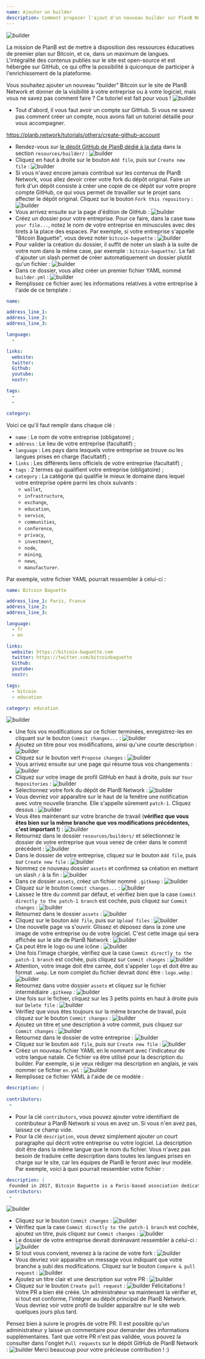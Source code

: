 ```yaml
---
name: Ajouter un builder
description: Comment proposer l'ajout d'un nouveau builder sur PlanB Network ?
---
```

![builder](assets/cover.webp)

La mission de PlanB est de mettre à disposition des ressources éducatives de premier plan sur Bitcoin, et ce, dans un maximum de langues. L'intégralité des contenus publiés sur le site est open-source et est hébergée sur GitHub, ce qui offre la possibilité à quiconque de participer à l'enrichissement de la plateforme.

Vous souhaitez ajouter un nouveau "builder" Bitcoin sur le site de PlanB Network et donner de la visibilité à votre entreprise ou à votre logiciel, mais vous ne savez pas comment faire ? Ce tutoriel est fait pour vous !
![builder](assets/01.webp)
- Tout d'abord, il vous faut avoir un compte sur GitHub. Si vous ne savez pas comment créer un compte, nous avons fait un tutoriel détaillé pour vous accompagner.

https://planb.network/tutorials/others/create-github-account


- Rendez-vous sur [le dépôt GitHub de PlanB dédié à la data](https://github.com/PlanB-Network/bitcoin-educational-content/tree/dev/resources/builders) dans la section `resources/builder/` :
![builder](assets/02.webp)
- Cliquez en haut à droite sur le bouton `Add file`, puis sur `Create new file` :
![builder](assets/03.webp)
- Si vous n'avez encore jamais contribué sur les contenus de PlanB Network, vous allez devoir créer votre fork du dépôt original. Faire un fork d'un dépôt consiste à créer une copie de ce dépôt sur votre propre compte GitHub, ce qui vous permet de travailler sur le projet sans affecter le dépôt original. Cliquez sur le bouton `Fork this repository` :
![builder](assets/04.webp)
- Vous arrivez ensuite sur la page d'édition de GitHub :
![builder](assets/05.webp)
- Créez un dossier pour votre entreprise. Pour ce faire, dans la case `Name your file...`, notez le nom de votre entreprise en minuscules avec des tirets à la place des espaces. Par exemple, si votre entreprise s'appelle "Bitcoin Baguette", vous devez noter `bitcoin-baguette` :
![builder](assets/06.webp)
- Pour valider la création du dossier, il suffit de noter un slash à la suite de votre nom dans la même case, par exemple : `bitcoin-baguette/`. Le fait d'ajouter un slash permet de créer automatiquement un dossier plutôt qu'un fichier :
![builder](assets/07.webp)
- Dans ce dossier, vous allez créer un premier fichier YAML nommé `builder.yml` :
![builder](assets/08.webp)
- Remplissez ce fichier avec les informations relatives à votre entreprise à l'aide de ce template :

```yaml
name:

address_line_1:
address_line_2:
address_line_3: 

language:
  - 

links:
  website:
  twitter:
  Github:
  youtube:
  nostr:

tags:
  - 
  - 

category:
```

Voici ce qu'il faut remplir dans chaque clé :
- `name` : Le nom de votre entreprise (obligatoire) ;
- `address` : Le lieu de votre entreprise (facultatif) ;
- `language` : Les pays dans lesquels votre entreprise se trouve ou les langues prises en charge (facultatif) ;
- `links` : Les différents liens officiels de votre entreprise (facultatif) ;
- `tags` : 2 termes qui qualifient votre entreprise (obligatoire) ;
- `category` : La catégorie qui qualifie le mieux le domaine dans lequel votre entreprise opère parmi les choix suivants :
	- `wallet`,
	- `infrastructure`,
	- `exchange`,
	- `education`,
	- `service`,
	- `communities`,
	- `conference`,
	- `privacy`,
	- `investment`,
	- `node`,
	- `mining`,
	- `news`,
	- `manufacturer`.

Par exemple, votre fichier YAML pourrait ressembler à celui-ci :

```yaml
name: Bitcoin Baguette

address_line_1: Paris, France
address_line_2:
address_line_3: 

language:
  - fr
  - en

links:
  website: https://bitcoin-baguette.com
  twitter: https://twitter.com/bitcoinbaguette
  Github:
  youtube:
  nostr:

tags:
  - bitcoin
  - education

category: education
```

![builder](assets/09.webp)
- Une fois vos modifications sur ce fichier terminées, enregistrez-les en cliquant sur le bouton `Commit changes...` :
![builder](assets/10.webp)
- Ajoutez un titre pour vos modifications, ainsi qu'une courte description :
![builder](assets/11.webp)
- Cliquez sur le bouton vert `Propose changes` :
![builder](assets/12.webp)
- Vous arrivez ensuite sur une page qui résume tous vos changements :
![builder](assets/13.webp)
- Cliquez sur votre image de profil GitHub en haut à droite, puis sur `Your Repositories` :
![builder](assets/14.webp)
- Sélectionnez votre fork du dépôt de PlanB Network :
![builder](assets/15.webp)
- Vous devriez voir apparaître sur le haut de la fenêtre une notification avec votre nouvelle branche. Elle s'appelle sûrement `patch-1`. Cliquez dessus :
![builder](assets/16.webp)
- Vous êtes maintenant sur votre branche de travail (**vérifiez que vous êtes bien sur la même branche que vos modifications précédentes, c'est important !**) :
![builder](assets/17.webp)
- Retournez dans le dossier `resources/builders/` et sélectionnez le dossier de votre entreprise que vous venez de créer dans le commit précédent :
![builder](assets/18.webp)
- Dans le dossier de votre entreprise, cliquez sur le bouton `Add file`, puis sur `Create new file` :
![builder](assets/19.webp)
- Nommez ce nouveau dossier `assets` et confirmez sa création en mettant un slash `/` à la fin :
![builder](assets/20.webp)
- Dans ce dossier `assets`, créez un fichier nommé `.gitkeep` :
![builder](assets/21.webp)
- Cliquez sur le bouton `Commit changes...` :
![builder](assets/22.webp)
- Laissez le titre du commit par défaut, et vérifiez bien que la case `Commit directly to the patch-1 branch` est cochée, puis cliquez sur `Commit changes` :
![builder](assets/23.webp)
- Retournez dans le dossier `assets` :
![builder](assets/24.webp)
- Cliquez sur le bouton `Add file`, puis sur `Upload files` :
![builder](assets/25.webp)
- Une nouvelle page va s'ouvrir. Glissez et déposez dans la zone une image de votre entreprise ou de votre logiciel. C'est cette image qui sera affichée sur le site de PlanB Network :
![builder](assets/26.webp)
- Ça peut être le logo ou une icône :
![builder](assets/27.webp)
- Une fois l'image chargée, vérifiez que la case `Commit directly to the patch-1 branch` est cochée, puis cliquez sur `Commit changes` : 
![builder](assets/28.webp)
- Attention, votre image doit être carrée, doit s'appeler `logo` et doit être au format `.webp`. Le nom complet du fichier devrait donc être : `logo.webp` :
![builder](assets/29.webp)
- Retournez dans votre dossier `assets` et cliquez sur le fichier intermédiaire `.gitkeep` :
![builder](assets/30.webp)
- Une fois sur le fichier, cliquez sur les 3 petits points en haut à droite puis sur `Delete file` :
![builder](assets/31.webp)
- Vérifiez que vous êtes toujours sur la même branche de travail, puis cliquez sur le bouton `Commit changes` :
![builder](assets/32.webp)
- Ajoutez un titre et une description à votre commit, puis cliquez sur `Commit changes` :
![builder](assets/33.webp)
- Retournez dans le dossier de votre entreprise :
![builder](assets/34.webp)
- Cliquez sur le bouton `Add file`, puis sur `Create new file` :
![builder](assets/35.webp)
- Créez un nouveau fichier YAML en le nommant avec l'indicateur de votre langue natale. Ce fichier va être utilisé pour la description du builder. Par exemple, si je veux rédiger ma description en anglais, je vais nommer ce fichier `en.yml` :
![builder](assets/36.webp)
- Remplissez ce fichier YAML à l'aide de ce modèle :
```yaml
description: |
 
contributors:
 - 
```

- Pour la clé `contributors`, vous pouvez ajouter votre identifiant de contributeur à PlanB Network si vous en avez un. Si vous n'en avez pas, laissez ce champ vide.
- Pour la clé `description`, vous devez simplement ajouter un court paragraphe qui décrit votre entreprise ou votre logiciel. La description doit être dans la même langue que le nom du fichier. Vous n'avez pas besoin de traduire cette description dans toutes les langues prises en charge sur le site, car les équipes de PlanB le feront avec leur modèle. Par exemple, voici à quoi pourrait ressembler votre fichier :
```yaml
description: |
 Founded in 2017, Bitcoin Baguette is a Paris-based association dedicated to organizing Bitcoin meetups and technical workshops. We bring together enthusiasts, experts, and curious minds to explore and discuss the intricacies of Bitcoin technology. Our events provide a platform for knowledge sharing, networking, and fostering a deeper understanding of Bitcoin's inner workings. Join us at Bitcoin Baguette to be a part of Paris's Bitcoin community and stay updated with the latest advancements in the field.
contributors:
 - 
```

![builder](assets/37.webp)
- Cliquez sur le bouton `Commit changes` :
![builder](assets/38.webp)
- Vérifiez que la case `Commit directly to the patch-1 branch` est cochée, ajoutez un titre, puis cliquez sur `Commit changes` :
![builder](assets/39.webp)
- Le dossier de votre entreprise devrait dorénavant ressembler à celui-ci :
![builder](assets/40.webp)
- Si tout vous convient, revenez à la racine de votre fork :
![builder](assets/41.webp)
- Vous devriez voir apparaître un message vous indiquant que votre branche a subi des modifications. Cliquez sur le bouton `Compare & pull request` :
![builder](assets/42.webp)
- Ajoutez un titre clair et une description sur votre PR :
![builder](assets/43.webp)
- Cliquez sur le bouton `Create pull request` :
![builder](assets/44.webp)
Félicitations ! Votre PR a bien été créée. Un administrateur va maintenant la vérifier et, si tout est conforme, l'intégrer au dépôt principal de PlanB Network. Vous devriez voir votre profil de builder apparaître sur le site web quelques jours plus tard.

Pensez bien à suivre le progrès de votre PR. Il est possible qu'un administrateur y laisse un commentaire pour demander des informations supplémentaires. Tant que votre PR n'est pas validée, vous pouvez la consulter dans l'onglet `Pull requests` sur le dépôt GitHub de PlanB Network :
![builder](assets/45.webp)
Merci beaucoup pour votre précieuse contribution ! :)

